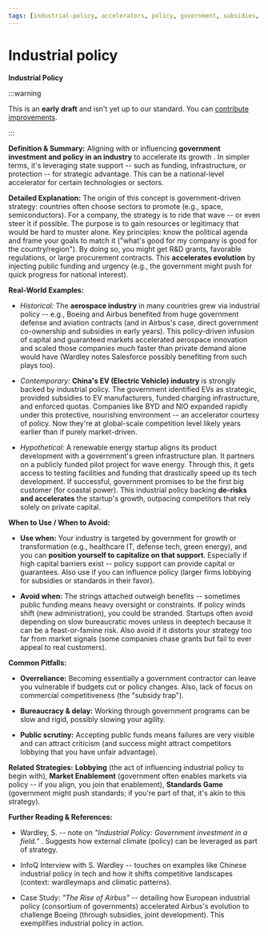 ```yaml
---
tags: [industrial-policy, accelerators, policy, government, subsidies, regulation, strategic sectors]
---
```


# Industrial policy


**Industrial Policy**

:::warning

This is an **early draft** and isn't yet up to our standard.
You can [contribute improvements](https://github.com/dave1010/wardley-leadership-strategies).

:::

**Definition & Summary:** Aligning with or influencing **government investment and policy in an industry** to accelerate its growth . In simpler terms, it's leveraging state support -- such as funding, infrastructure, or protection -- for strategic advantage. This can be a national-level accelerator for certain technologies or sectors.

**Detailed Explanation:** The origin of this concept is government-driven strategy: countries often choose sectors to promote (e.g., space, semiconductors). For a company, the strategy is to ride that wave -- or even steer it if possible. The purpose is to gain resources or legitimacy that would be hard to muster alone. Key principles: know the political agenda and frame your goals to match it ("what's good for my company is good for the country/region"). By doing so, you might get R&D grants, favorable regulations, or large procurement contracts. This **accelerates evolution** by injecting public funding and urgency (e.g., the government might push for quick progress for national interest).

**Real-World Examples:**

-  *Historical:* The **aerospace industry** in many countries grew via industrial policy -- e.g., Boeing and Airbus benefited from huge government defense and aviation contracts (and in Airbus's case, direct government co-ownership and subsidies in early years). This policy-driven infusion of capital and guaranteed markets accelerated aerospace innovation and scaled those companies much faster than private demand alone would have (Wardley notes Salesforce possibly benefiting from such plays too).

-  *Contemporary:* **China's EV (Electric Vehicle) industry** is strongly backed by industrial policy. The government identified EVs as strategic, provided subsidies to EV manufacturers, funded charging infrastructure, and enforced quotas. Companies like BYD and NIO expanded rapidly under this protective, nourishing environment -- an accelerator courtesy of policy. Now they're at global-scale competition level likely years earlier than if purely market-driven.

-  *Hypothetical:* A renewable energy startup aligns its product development with a government's green infrastructure plan. It partners on a publicly funded pilot project for wave energy. Through this, it gets access to testing facilities and funding that drastically speed up its tech development. If successful, government promises to be the first big customer (for coastal power). This industrial policy backing **de-risks and accelerates** the startup's growth, outpacing competitors that rely solely on private capital.

**When to Use / When to Avoid:**

-  **Use when:** Your industry is targeted by government for growth or transformation (e.g., healthcare IT, defense tech, green energy), and you can **position yourself to capitalize on that support**. Especially if high capital barriers exist -- policy support can provide capital or guarantees. Also use if you can influence policy (larger firms lobbying for subsidies or standards in their favor).

-  **Avoid when:** The strings attached outweigh benefits -- sometimes public funding means heavy oversight or constraints. If policy winds shift (new administration), you could be stranded. Startups often avoid depending on slow bureaucratic moves unless in deeptech because it can be a feast-or-famine risk. Also avoid if it distorts your strategy too far from market signals (some companies chase grants but fail to ever appeal to real customers).

**Common Pitfalls:**

-  **Overreliance:** Becoming essentially a government contractor can leave you vulnerable if budgets cut or policy changes. Also, lack of focus on commercial competitiveness (the "subsidy trap").

-  **Bureaucracy & delay:** Working through government programs can be slow and rigid, possibly slowing your agility.

-  **Public scrutiny:** Accepting public funds means failures are very visible and can attract criticism (and success might attract competitors lobbying that you have unfair advantage).

**Related Strategies:** **Lobbying** (the act of influencing industrial policy to begin with), **Market Enablement** (government often enables markets via policy -- if you align, you join that enablement), **Standards Game** (government might push standards; if you're part of that, it's akin to this strategy).

**Further Reading & References:**

-  Wardley, S. -- note on *"Industrial Policy: Government investment in a field."* . Suggests how external climate (policy) can be leveraged as part of strategy.

-  InfoQ Interview with S. Wardley -- touches on examples like Chinese industrial policy in tech and how it shifts competitive landscapes (context: wardleymaps and climatic patterns).

-  Case Study: *"The Rise of Airbus"* -- detailing how European industrial policy (consortium of governments) accelerated Airbus's evolution to challenge Boeing (through subsidies, joint development). This exemplifies industrial policy in action.